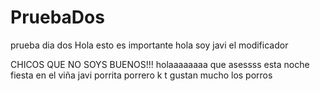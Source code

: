# PruebaDos
prueba dia dos
Hola esto es importante 
hola soy javi el modificador

CHICOS QUE NO SOYS BUENOS!!!
holaaaaaaaa que asessss
esta noche fiesta en el viña javi
porrita porrero k t gustan mucho los porros
